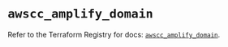 # `awscc_amplify_domain`

Refer to the Terraform Registry for docs: [`awscc_amplify_domain`](https://registry.terraform.io/providers/hashicorp/awscc/0.70.0/docs/resources/amplify_domain).
